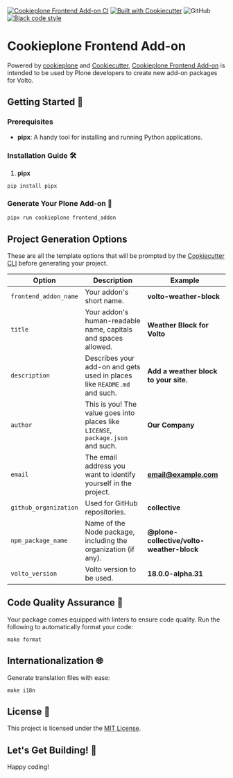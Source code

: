 [![Cookieplone Frontend Add-on CI](https://github.com/plone/cookieplone-templates/actions/workflows/frontend_addon.yml/badge.svg)](https://github.com/plone/cookieplone-templates/actions/workflows/frontend_addon.yml)
[![Built with Cookiecutter](https://img.shields.io/badge/built%20with-Cookiecutter-ff69b4.svg?logo=cookiecutter)](https://github.com/plone/cookieplone-templates/)
![GitHub](https://img.shields.io/github/license/plone/cookiecutter-plone)
[![Black code style](https://img.shields.io/badge/code%20style-black-000000.svg)](https://github.com/ambv/black)

# Cookieplone Frontend Add-on

Powered by [cookieplone](https://github.com/plone/cookieplone) and [Cookiecutter](https://github.com/cookiecutter/cookiecutter), [Cookieplone Frontend Add-on](https://github.com/plone/cookieplone-templates/frontend_addon) is intended to be used by Plone developers to create new add-on packages for Volto.

## Getting Started 🏁

### Prerequisites

- **pipx**: A handy tool for installing and running Python applications.

### Installation Guide 🛠️

1. **pipx**

```shell
pip install pipx
```

### Generate Your Plone Add-on 🎉

```shell
pipx run cookieplone frontend_addon
```

## Project Generation Options

These are all the template options that will be prompted by the [Cookiecutter CLI](https://github.com/cookiecutter/cookiecutter) before generating your project.

| Option                | Description                                                                                                                                          | Example                       |
| --------------------- | ---------------------------------------------------------------------------------------------------------------------------------------------------- | ----------------------------- |
| `frontend_addon_name`  | Your addon's short name.                                                                                     | **volto-weather-block**                |
| `title`  | Your addon's human-readable name, capitals and spaces allowed.                                                                                     | **Weather Block for Volto**                |
| `description`         | Describes your add-on and gets used in places like ``README.md`` and such.                                                                          | **Add a weather block to your site.** |
| `author`              | This is you! The value goes into places like ``LICENSE``, ``package.json`` and such.                                                                     | **Our Company**               |
| `email`               | The email address you want to identify yourself in the project.                                                                                      | **email@example.com**         |
| `github_organization` | Used for GitHub repositories.                                                                                                             | **collective**                |
| `npm_package_name` | Name of the Node package, including the organization (if any). | **@plone-collective/volto-weather-block**    |
| `volto_version` | Volto version to be used. | **18.0.0-alpha.31**    |

## Code Quality Assurance 🧐

Your package comes equipped with linters to ensure code quality. Run the following to automatically format your code:

```shell
make format
```

## Internationalization 🌐

Generate translation files with ease:

```shell
make i18n
```

## License 📜

This project is licensed under the [MIT License](/LICENSE).

## Let's Get Building! 🚀

Happy coding!
